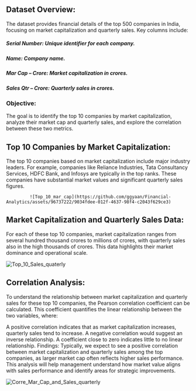 ## Dataset Overview:
The dataset provides financial details of the top 500 companies in India, focusing on market capitalization and quarterly sales. Key columns include:

#####  Serial Number: Unique identifier for each company.
##### Name: Company name.
##### Mar Cap – Crore: Market capitalization in crores.
##### Sales Qtr – Crore: Quarterly sales in crores.

### Objective:
The goal is to identify the top 10 companies by market capitalization, analyze their market cap and quarterly sales, and explore the correlation between these two metrics.

## Top 10 Companies by Market Capitalization:
The top 10 companies based on market capitalization include major industry leaders. For example, companies like Reliance Industries, Tata Consultancy Services, HDFC Bank, and Infosys are typically in the top ranks. These companies have substantial market values and significant quarterly sales figures.

             ![Top_10_mar_cap](https://github.com/ggyaan/Financial-Analytics/assets/96737222/9034fdee-012f-4637-98f4-c2043f629ce3)

## Market Capitalization and Quarterly Sales Data:
For each of these top 10 companies, market capitalization ranges from several hundred thousand crores to millions of crores, with quarterly sales also in the high thousands of crores. This data highlights their market dominance and operational scale.

![Top_10_Sales_quaterly](https://github.com/ggyaan/Financial-Analytics/assets/96737222/bc081814-a458-45bd-9c0c-f533c99b62be)

## Correlation Analysis:
To understand the relationship between market capitalization and quarterly sales for these top 10 companies, the Pearson correlation coefficient can be calculated. This coefficient quantifies the linear relationship between the two variables, where:

A positive correlation indicates that as market capitalization increases, quarterly sales tend to increase.
A negative correlation would suggest an inverse relationship.
A coefficient close to zero indicates little to no linear relationship.
Findings:
Typically, we expect to see a positive correlation between market capitalization and quarterly sales among the top companies, as larger market cap often reflects higher sales performance. This analysis will help management understand how market value aligns with sales performance and identify areas for strategic improvements.

![Corre_Mar_Cap_and_Sales_quarterly](https://github.com/ggyaan/Financial-Analytics/assets/96737222/a0e99442-06ef-4a33-844e-661708bcc6e0)










